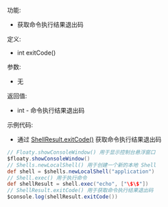 功能:

+ 获取命令执行结果退出码

定义:

+ int exitCode()

参数:

+ 无

返回值:

+ int - 命令执行结果退出码

示例代码:

+ 通过 [ShellResult.exitCode()](/API/Shell/ShellResult/README.md?id=exitCode) 获取命令执行结果退出码

```groovy
// Floaty.showConsoleWindow() 用于显示控制台悬浮窗口
$floaty.showConsoleWindow()
// Shells.newLocalShell() 用于创建一个新的本地 Shell
def shell = $shells.newLocalShell("application")
// Shell.exec() 用于执行命令
def shellResult = shell.exec("echo", ["\$\$"])
// ShellResult.exitCode() 用于获取命令执行结果退出码
$console.log(shellResult.exitCode())
```